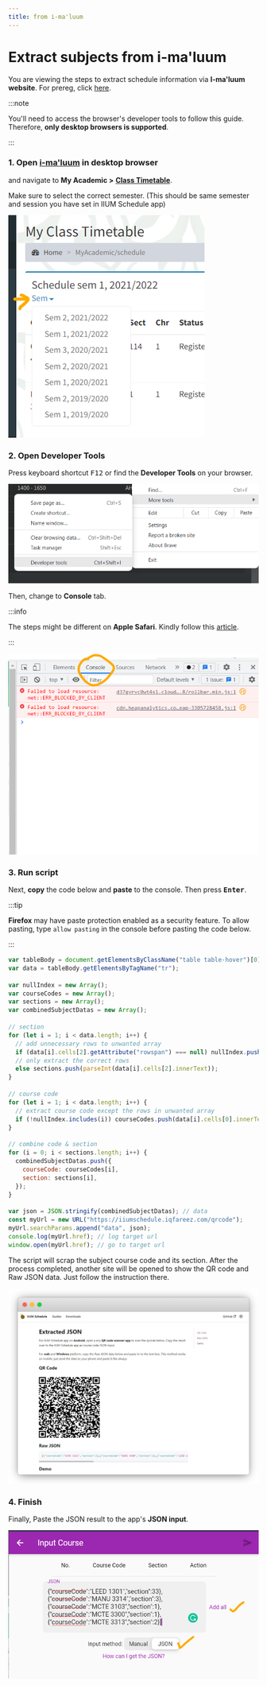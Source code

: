```yaml
---
title: from i-ma'luum
---
```


# Extract subjects from i-ma'luum

You are viewing the steps to extract schedule information via **I-ma'luum website**. For prereg, click [here](../prereg/).

:::note

You'll need to access the browser's developer tools to follow this guide. Therefore, **only desktop browsers is supported**.

:::

### 1. Open [i-ma'luum](https://imaluum.iium.edu.my) in desktop browser

and navigate to **My Academic >** [**Class Timetable**](https://imaluum.iium.edu.my/MyAcademic/schedule).

Make sure to select the correct semester. (This should be same semester and session you have set in IIUM Schedule app)

![semester imaluum](./screenshots/2022-03-05-191546.png)

### 2. Open Developer Tools

Press keyboard shortcut <kbd>F12</kbd> or find the **Developer Tools** on your browser.

![devtools brave](./screenshots/Screenshot-2022-03-06-072635.png)

Then, change to **Console** tab.

:::info

The steps might be different on **Apple Safari**. Kindly follow this [article](https://balsamiq.com/support/faqs/browserconsole/#apple-safari).

:::

![devtools console brave](./screenshots/2022-03-05-192905.png)

### 3. Run script

Next, **copy** the code below and **paste** to the console. Then press <kbd>**Enter**</kbd>.

:::tip

**Firefox** may have paste protection enabled as a security feature. To allow pasting, type `allow pasting` in the console before pasting the code below.

:::

```js
var tableBody = document.getElementsByClassName("table table-hover")[0];
var data = tableBody.getElementsByTagName("tr");

var nullIndex = new Array();
var courseCodes = new Array();
var sections = new Array();
var combinedSubjectDatas = new Array();

// section
for (let i = 1; i < data.length; i++) {
  // add unnecessary rows to unwanted array
  if (data[i].cells[2].getAttribute("rowspan") === null) nullIndex.push(i);
  // only extract the correct rows
  else sections.push(parseInt(data[i].cells[2].innerText));
}

// course code
for (let i = 1; i < data.length; i++) {
  // extract course code except the rows in unwanted array
  if (!nullIndex.includes(i)) courseCodes.push(data[i].cells[0].innerText);
}

// combine code & section
for (i = 0; i < sections.length; i++) {
  combinedSubjectDatas.push({
    courseCode: courseCodes[i],
    section: sections[i],
  });
}

var json = JSON.stringify(combinedSubjectDatas); // data
const myUrl = new URL("https://iiumschedule.iqfareez.com/qrcode");
myUrl.searchParams.append("data", json);
console.log(myUrl.href); // log target url
window.open(myUrl.href); // go to target url
```

The script will scrap the subject course code and its section. After the process completed, another site will be opened to show the QR code and Raw JSON data. Just follow the instruction there.

![site qrcode](./screenshots/frame_generic_light.png)

### 4. Finish

Finally, Paste the JSON result to the app's **JSON input**.

![json input iium schedule](./screenshots/2022-03-05-192843.png)
